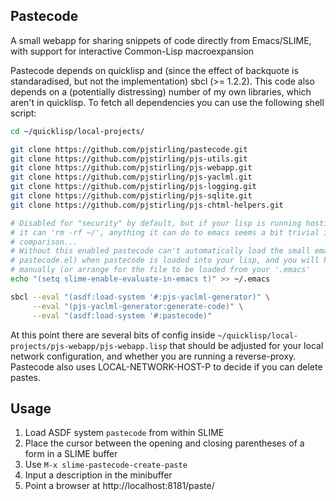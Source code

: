 Pastecode
---------

A small webapp for sharing snippets of code directly from Emacs/SLIME, with support for interactive Common-Lisp macroexpansion

Pastecode depends on quicklisp and (since the effect of backquote is standaradised, but not the implementation) sbcl (>= 1.2.2). 
This code also depends on a (potentially distressing) number of my own libraries, which aren't in quicklisp.
To fetch all dependencies you can use the following shell script:

```sh
cd ~/quicklisp/local-projects/

git clone https://github.com/pjstirling/pastecode.git
git clone https://github.com/pjstirling/pjs-utils.git
git clone https://github.com/pjstirling/pjs-webapp.git
git clone https://github.com/pjstirling/pjs-yaclml.git
git clone https://github.com/pjstirling/pjs-logging.git
git clone https://github.com/pjstirling/pjs-sqlite.git
git clone https://github.com/pjstirling/pjs-chtml-helpers.git

# Disabled for "security" by default, but if your lisp is running hostile code then
# it can 'rm -rf ~/', anything it can do to emacs seems a bit trivial in
# comparison...
# Without this enabled pastecode can't automatically load the small emacs module (in
# pastecode.el) when pastecode is loaded into your lisp, and you will have to do it
# manually (or arrange for the file to be loaded from your '.emacs'
echo "(setq slime-enable-evaluate-in-emacs t)" >> ~/.emacs

sbcl --eval "(asdf:load-system '#:pjs-yaclml-generator)" \
     --eval "(pjs-yaclml-generator:generate-code)" \
     --eval "(asdf:load-system '#:pastecode)"
```

At this point there are several bits of config inside `~/quicklisp/local-projects/pjs-webapp/pjs-webapp.lisp` that should be adjusted for your local network configuration, and whether you are running a reverse-proxy. Pastecode also uses LOCAL-NETWORK-HOST-P to decide if you can delete pastes.

Usage
-----

1. Load ASDF system `pastecode` from within SLIME
2. Place the cursor between the opening and closing parentheses of a form in a SLIME buffer
3. Use `M-x slime-pastecode-create-paste`
4. Input a description in the minibuffer
5. Point a browser at http://localhost:8181/paste/
